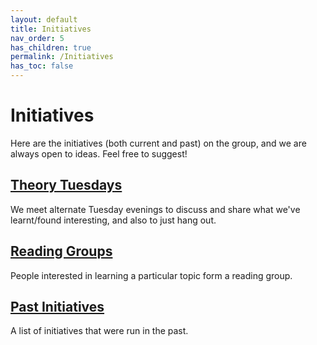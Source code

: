 ```yaml
---
layout: default
title: Initiatives
nav_order: 5
has_children: true
permalink: /Initiatives
has_toc: false
---
```


Initiatives
===========
Here are the initiatives (both current and past) on the group, and we are always open to ideas. Feel free to suggest!

[Theory Tuesdays](/Initiatives/TheoryTuesdays)
----------------
We meet alternate Tuesday evenings to discuss and share what we've learnt/found interesting, and also to just hang out.


[Reading Groups](/Initiatives/ReadingGroups)
----------------
People interested in learning a particular topic form a reading group.

[Past Initiatives](/Initiatives/Past)
------------------------
A list of initiatives that were run in the past.
